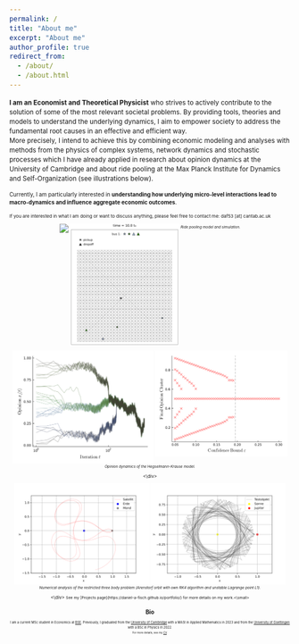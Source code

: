 ```yaml
---
permalink: /
title: "About me"
excerpt: "About me"
author_profile: true
redirect_from: 
  - /about/
  - /about.html
---
```


<small>**I am an Economist and Theoretical Physicist** who strives to actively contribute to the solution of some of the most relevant societal problems. By providing tools, theories and models to understand the underlying dynamics, I aim to empower society to address the fundamental root causes in an effective and efficient way. \
More precisely, I intend to achieve this by combining economic modeling and analyses with methods from the physics of complex systems, network dynamics and stochastic processes which I have already applied in research about opinion dynamics at the University of Cambridge and about ride pooling at the Max Planck Institute for Dynamics and Self-Organization (see illustrations below).<br>

<small>Currently, I am particularly interested in **understanding how underlying micro-level interactions lead to macro-dynamics and influence aggregate economic outcomes**.<br>

<small>If you are interested in what I am doing or want to discuss anything, please feel free to contact me: daf53 [at] cantab.ac.uk


<div style="text-align: center;">
  <p float="left">
    <img align="top" src="files/ride-pooling_model.svg" width="59%" />
    <img align="top" src="files/ride-pooling_simulation.gif" width="39%" />
    <em style="font-size: 80%;">Ride pooling model and simulation.</em>
  </p>
</div>

<div style="text-align: center;">
  <p float="left">
    <img align="top" src="files/opinion-dynamics_HK.png" width="50%" />
    <img align="top" src="files/opinion-dynamics_phase-diag.png" width="47%" />
    <em style="font-size: 80%;">Opinion dynamics of the Hegselmann-Krause model.</em>
  </p>
<\div>

<div style="text-align: center;">
  <p float="left">
    <img align="top" src="files/Arenstorf_own-RK4.svg" width="48%" />
    <img align="top" src="files/L1_unstable.svg" width="48%" />
    <em style="font-size: 80%;">Numerical analysis of the restricted three body problem (Arenstorf orbit with own RK4 algorithm and unstable Lagrange point L1).</em>
  </p>
<\div>
<small>See my [Projects page](https://daniel-a-fisch.github.io/portfolio/) for more details on my work.<\small>


## Bio

<small>I am a current MSc student in Economics at [BSE](https://www.bse.eu). Previously, I graduated from the [University of Cambridge](https://www.damtp.cam.ac.uk/) with a MASt in Applied Mathematics in 2023 and from the [University of Goettingen](https://www.uni-goettingen.de/en/20493.html/) with a BSc in Physics in 2022.<br>
<small>For more details, see my [CV](https://daniel-a-fisch.github.io/files/CV_Daniel-Fisch.pdf).
